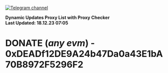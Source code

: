 [![Telegram channel](https://img.shields.io/endpoint?url=https://runkit.io/damiankrawczyk/telegram-badge/branches/master?url=https://t.me/n4z4v0d)](https://t.me/n4z4v0d) 

**Dynamic Updates Proxy List with Proxy Checker**  
**Last Updated: 18.12.23 07:05**

# DONATE (_any evm_) - 0xDEADf12DE9A24b47Da0a43E1bA70B8972F5296F2
